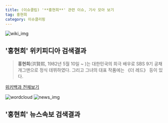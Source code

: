 ```yaml
---
title: (이슈클립) '**홍현희**' 관련 이슈, 기사 모아 보기
tag: 홍현희
category: 이슈클리핑
---
```

![wiki_img](https://user-images.githubusercontent.com/42597476/44503234-41136a80-a6d0-11e8-9071-6fc6418eafe4.png)
## **'**홍현희**'** 위키피디아 검색결과
>**홍현희**(洪賢熙, 1982년 5월 10일 ~ )는 대한민국의 희극 배우로 SBS 9기 공채 개그맨으로 정식 데뷔하였다. 그리고 그녀의 대표 작품에는 《더 레드》 등이 있다.

<a href="https://ko.wikipedia.org/wiki/홍현희" target="_blank">위키백과 전체보기</a>

![wordcloud](https://s3.ap-northeast-2.amazonaws.com/lyrics101-wordcloud/2018-09-18-1537215654.png)
![news_img](https://user-images.githubusercontent.com/42597476/44507050-1206f400-a6e4-11e8-8d98-7ffbfebb353f.png)
## **'**홍현희**'** 뉴스속보 검색결과

